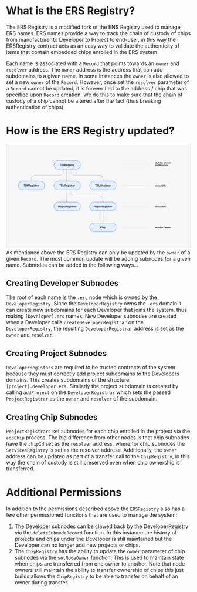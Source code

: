 # What is the ERS Registry?
The ERS Registry is a modified fork of the ENS Registry used to manage ERS names. ERS names provide a way to track the chain of custody of chips from manufacturer to Developer to Project to end-user, in this way the ERSRegistry contract acts as an easy way to validate the authenticity of items that contain embedded chips enrolled in the ERS system.

Each name is associated with a `Record` that points towards an `owner` and `resolver` address. The `owner` address is the address that can add subdomains to a given name. In some instances the `owner` is also allowed to set a new `owner` of the `Record`. However, once set the `resolver` parameter of a `Record` cannot be updated, it is forever tied to the address / chip that was specified upon `Record` creation. We do this to make sure that the chain of custody of a chip cannot be altered after the fact (thus breaking authentication of chips).

# How is the ERS Registry updated?
![ers-registry](../../../public/ers.png)
As mentioned above the ERS Registry can only be updated by the `owner` of a given `Record`. The most common update will be adding subnodes for a given name. Subnodes can be added in the following ways...

## Creating Developer Subnodes
The root of each name is the `.ers` node which is owned by the `DeveloperRegistry`. Since the `DeveloperRegistry` owns the `.ers` domain it can create new subdomains for each Developer that joins the system, thus making `[Developer].ers` names. New Developer subnodes are created when a Developer calls `createDeveloperRegistrar` on the `DeveloperRegistry`, the resulting `DeveloperRegistrar` address is set as the `owner` and `resolver`.

## Creating Project Subnodes
`DeveloperRegistars` are required to be trusted contracts of the system because they must correctly add project subdomains to the Developers domains. This creates subdomains of the structure, `[project].developer.ers`. Similarly the project subdomain is created by calling `addProject` on the `DeveloperRegistrar` which sets the passed `ProjectRegistrar` as the  `owner` and `resolver` of the subdomain.

## Creating Chip Subnodes
`ProjectRegistrars` set subnodes for each chip enrolled in the project via the `addChip` process. The big difference from other nodes is that chip subnodes have the `chipId` set as the `resolver` address, where for chip subnodes the `ServicesRegistry` is set as the resolver address. Additionally, the `owner` address can be updated as part of a transfer call to the `ChipRegistry`, in this way the chain of custody is still preserved even when chip ownership is transferred.

# Additional Permissions
In addition to the permissions described above the `ERSRegistry` also has a few other permissioned functions that are used to manage the system:
1. The Developer subnodes can be clawed back by the DeveloperRegistry via the `deleteSubnodeRecord` function. In this instance the history of projects and chips under the Developer is still maintained but the Developer can no longer add new projects or chips.
2. The `ChipRegistry` has the ability to update the `owner` parameter of chip subnodes via the `setNodeOwner` function. This is used to maintain state when chips are transferred from one owner to another. Note that node owners still maintain the ability to transfer ownership of chips this just builds allows the `ChipRegistry` to be able to transfer on behalf of an owner during transfer.
